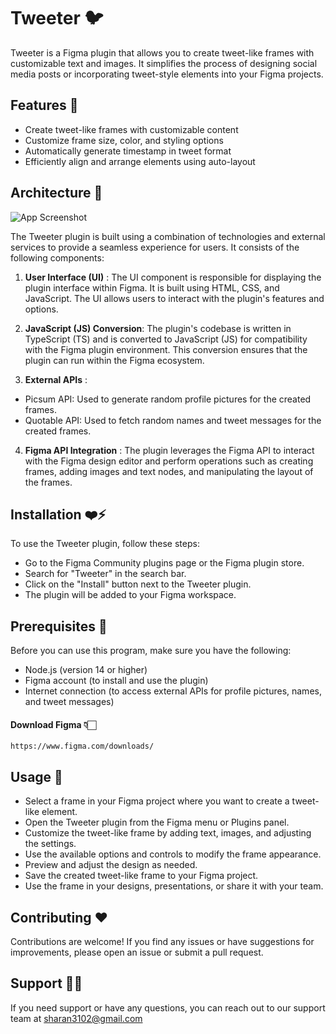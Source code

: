 
# Tweeter 🐦

Tweeter is a Figma plugin that allows you to create tweet-like frames with customizable text and images. It simplifies the process of designing social media posts or incorporating tweet-style elements into your Figma projects.


## Features 🚀

- Create tweet-like frames with customizable content
- Customize frame size, color, and styling options
- Automatically generate timestamp in tweet format
- Efficiently align and arrange elements using auto-layout

## Architecture 🤖

![App Screenshot](https://raw.githubusercontent.com/sharan3102/figma-plugin/main/Architecture%20Diagram.png)


The Tweeter plugin is built using a combination of technologies and external services to provide a seamless experience for users. It consists of the following components:

1. **User Interface (UI)** : The UI component is responsible for displaying the plugin interface within Figma. It is built using HTML, CSS, and JavaScript. The UI allows users to interact with the plugin's features and options.

2. **JavaScript (JS) Conversion**: The plugin's codebase is written in TypeScript (TS) and is converted to JavaScript (JS) for compatibility with the Figma plugin environment. This conversion ensures that the plugin can run within the Figma ecosystem.

3. **External APIs** :
- Picsum API: Used to generate random profile pictures for the created frames.
- Quotable API: Used to fetch random names and tweet messages for the created frames.


4. **Figma API Integration** : The plugin leverages the Figma API to interact with the Figma design editor and perform operations such as creating frames, adding images and text nodes, and manipulating the layout of the frames.


## Installation ❤️‍⚡️

To use the Tweeter plugin, follow these steps:

- Go to the Figma Community plugins page or the Figma plugin store.
-  Search for "Tweeter" in the search bar.
- Click on the "Install" button next to the Tweeter plugin.
- The plugin will be added to your Figma workspace.

## Prerequisites 🤖

Before you can use this program, make sure you have the following:
- Node.js (version 14 or higher)
- Figma account (to install and use the plugin)
- Internet connection (to access external APIs for profile pictures, names, and tweet messages)

#### Download Figma 👇🏻
``` 
https://www.figma.com/downloads/

```


## Usage 🧠

- Select a frame in your Figma project where you want to create a tweet-like element.
- Open the Tweeter plugin from the Figma menu or Plugins panel.
- Customize the tweet-like frame by adding text, images, and adjusting the settings.
- Use the available options and controls to modify the frame appearance.
- Preview and adjust the design as needed.
- Save the created tweet-like frame to your Figma project.
- Use the frame in your designs, presentations, or share it with your team.



## Contributing ❤️

Contributions are welcome! If you find any issues or have suggestions for improvements, please open an issue or submit a pull request.



## Support 🤝🏻

If you need support or have any questions, you can reach out to our support team at sharan3102@gmail.com

